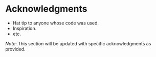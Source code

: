 # Acknowledgments

- Hat tip to anyone whose code was used.
- Inspiration.
- etc.

*Note*: This section will be updated with specific acknowledgments as provided.